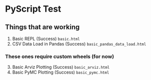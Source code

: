 # PyScript Test

## Things that are working
1. Basic REPL (Success) `basic.html`
2. CSV Data Load in Pandas (Success) `basic_pandas_data_load.html`

### These ones require custom wheels (for now)
3. Basic Arviz Plotting (Success) `basic_arviz.html`
4. Basic PyMC Plotting (Success) `basic_pymc.html`